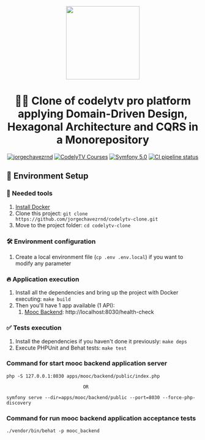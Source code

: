<p align="center">
  <a href="http://codely.tv">
    <img src="http://codely.tv/wp-content/uploads/2016/05/cropped-logo-codelyTV.png" width="192px" height="192px"/>
  </a>
</p>

<h1 align="center">
  🐘🎯 Clone of codelytv pro platform applying Domain-Driven Design, Hexagonal Architecture and CQRS in a Monorepository
</h1>

<p align="center">
    <a href="https://github.com/jorgechavezrnd"><img src="https://img.shields.io/badge/jorgechavezrnd-OS-green.svg?style=flat-square" alt="jorgechavezrnd"/></a>
    <a href="http://pro.codely.tv"><img src="https://img.shields.io/badge/CodelyTV-PRO-black.svg?style=flat-square" alt="CodelyTV Courses"/></a>
    <a href="#"><img src="https://img.shields.io/badge/Symfony-5.0-purple.svg?style=flat-square&logo=symfony" alt="Symfony 5.0"/></a>
    <a href="https://github.com/jorgechavezrnd/codelytv-clone/actions"><img src="https://github.com/jorgechavezrnd/codelytv-clone/workflows/CI/badge.svg" alt="CI pipeline status" /></a>
</p>

## 🚀 Environment Setup

### 🐳 Needed tools

1. [Install Docker](https://www.docker.com/get-started)
2. Clone this project: `git clone https://github.com/jorgechavezrnd/codelytv-clone.git`
3. Move to the project folder: `cd codelytv-clone`

### 🛠️ Environment configuration

1. Create a local environment file (`cp .env .env.local`) if you want to modify any parameter

### 🔥 Application execution

1. Install all the dependencies and bring up the project with Docker executing: `make build`
2. Then you'll have 1 app available (1 API):
   1. [Mooc Backend](apps/mooc/backend): http://localhost:8030/health-check

### ✅ Tests execution

1. Install the dependencies if you haven't done it previously: `make deps`
2. Execute PHPUnit and Behat tests: `make test`


### Command for start mooc backend application server
```
php -S 127.0.0.1:8030 apps/mooc/backend/public/index.php

                            OR

symfony serve --dir=apps/mooc/backend/public --port=8030 --force-php-discovery
```

### Command for run mooc backend application acceptance tests
```
./vendor/bin/behat -p mooc_backend
```
